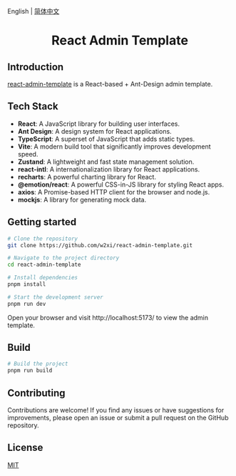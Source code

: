 English | [简体中文](README.zh-CN.md)

<h1 align="center">React Admin Template</h1>

## Introduction

[react-admin-template](https://github.com/w2xi/react-admin-template) is a React-based + Ant-Design admin template.

## Tech Stack

- **React**: A JavaScript library for building user interfaces.
- **Ant Design**: A design system for React applications.
- **TypeScript**: A superset of JavaScript that adds static types.
- **Vite**: A modern build tool that significantly improves development speed.
- **Zustand**: A lightweight and fast state management solution.
- **react-intl**: A internationalization library for React applications.
- **recharts**: A powerful charting library for React.
- **@emotion/react**: A powerful CSS-in-JS library for styling React apps.
- **axios**: A Promise-based HTTP client for the browser and node.js.
- **mockjs**: A library for generating mock data.

## Getting started

```bash
# Clone the repository
git clone https://github.com/w2xi/react-admin-template.git

# Navigate to the project directory
cd react-admin-template

# Install dependencies
pnpm install

# Start the development server
pnpm run dev
```

Open your browser and visit http://localhost:5173/ to view the admin template.

## Build

```bash
# Build the project
pnpm run build
```

## Contributing

Contributions are welcome! If you find any issues or have suggestions for improvements, please open an issue or submit a pull request on the GitHub repository.

## License

[MIT](LICENSE)
